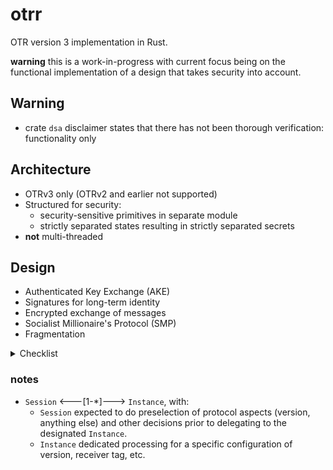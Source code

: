 # otrr

OTR version 3 implementation in Rust.

__warning__ this is a work-in-progress with current focus being on the functional implementation of a design that takes security into account.

## Warning

- crate `dsa` disclaimer states that there has not been thorough verification: functionality only

## Architecture

- OTRv3 only (OTRv2 and earlier not supported)
- Structured for security:
  - security-sensitive primitives in separate module
  - strictly separated states resulting in strictly separated secrets
- __not__ multi-threaded

## Design

- Authenticated Key Exchange (AKE)
- Signatures for long-term identity
- Encrypted exchange of messages
- Socialist Millionaire's Protocol (SMP)
- Fragmentation

<details>
  <summary>Checklist</summary>

> ☐: feature, ☑: implemented, ✔: verified

__Functionality__:

- ☐ Authenticated Key Exchange (AKE)
- ☐ Socialist Millionaire's Protocol (SMP)
- ☐ DSA signatures
- ☐ Encryption
- ☐ OTR-encoding
  - ☐ Reading
  - ☐ Writing
- ☐ Policies:
  - ☐ `REQUIRE_ENCRYPTION`: take appropriate actions given that active policy requires encryption.
  - ☐ `WHITESPACE_START_AKE`: automatically initiate AKE when whitespace tag is received.
  - ☐ `ERROR_START_AKE`: initiate AKE upon receiving error message.
  - ☐ ..
- ☐ Extra Symmetric Key
  - ☐ TLV `8`
- ☑ Fragmentation:
  - ☑ Assemble fragments of incoming message.
  - ☐ Fragment outgoing messages.
- ☐ Optional: (only fleetingly described)
  - ☐ Heartbeat-messages: keep session alive and ensure regular key rotation.

__Operational__:
- ☐ No thread-safety. (Not yet determined necessary. Expect processing single message at a time.)

__Developmental__:

- ☐ Error do not propagate too far s.t. details leak to the client.
- ☐ Threading design choices and in-logic callbacks (into client) are not too restricting (i.e. cause problems)
- ☐ Need thread-safety for top-level API?
- ☐ ..

__Known issues__:
- How to deal with multiple instances, "default instance", "selected/active instance"? Especially when dealing with incidental reception of plaintext messages while encrypted session is established for some instance.
- The OTR specification documents that any message payload is in UTF-8 and _may contain_ HTML. However, this makes it ambiguous for how the content should be interpreted and results and risks may very per chat network.
- There is no convention on how the Extra Symmetric Key should be used.
- ..
</details>

### notes

- `Session` <---[1-*]---> `Instance`, with:
  - `Session` expected to do preselection of protocol aspects (version, anything else) and other decisions prior to delegating to the designated `Instance`.
  - `Instance` dedicated processing for a specific configuration of version, receiver tag, etc.
